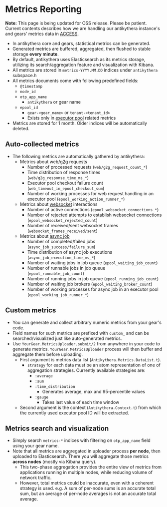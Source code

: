 # Metrics Reporting

**Note:** This page is being updated for OSS release. Please be patient.
Current contents describes how we are handling our antikythera instance's and gears' metrics data in [ACCESS](https://www.access-company.com).

- In antikythera core and gears, statistical metrics can be generated.
- Generated metrics are buffered, aggregated, then flushed to stable storage **every minute**.
- By default, antikythera uses Elasticsearch as its metrics storage,
  utilizing its search/aggregation feature and visualization with Kibana.
- All metrics are stored in `metrics-YYYY.MM.DD` indices under `antikythera` subspace.h
- All metrics documents come with following predefined fields:
    - `@timestamp`
    - `node_id`
    - `otp_app_name`
        - `antikythera` or gear name
    - `epool_id`
        - `gear-<gear_name>` or `tenant-<tenant_id>`
        - Exists only in [executor pool](https://hexdocs.pm/antikythera/executor_pool.html) related metrics
- Metrics are stored for 1 month. Older indices will be automatically deleted.

## Auto-collected metrics

- The following metrics are automatically gathered by antikythera:
    - Metrics about web/[g2g](https://hexdocs.pm/antikythera/g2g.html) requests
        - Number of processed requests (`web/g2g_request_count_*`)
        - Time distribution of response times (`web/g2g_response_time_ms_*`)
        - Executor pool checkout failure count (`web_timeout_in_epool_checkout_sum`)
        - Number of working processes for web request handling in an executor pool (`epool_working_action_runner_*`)
    - Metrics about [websocket](https://hexdocs.pm/antikythera/websocket.html) interactions
        - Number of active connections (`epool_websocket_connections_*`)
        - Number of rejected attempts to establish websocket connections (`epool_websocket_rejected_count`)
        - Number of received/sent websocket frames (`websocket_frames_received/sent`)
    - Metrics about [async job](https://hexdocs.pm/antikythera/async_job.html)
        - Number of completed/failed jobs (`async_job_success/failure_sum`)
        - Time distribution of async job executions (`async_job_execution_time_ms_*`)
        - Number of waiting jobs in job queue (`epool_waiting_job_count`)
        - Number of runnable jobs in job queue (`epool_runnable_job_count`)
        - Number of running jobs in job queue (`epool_running_job_count`)
        - Number of waiting job brokers (`epool_waiting_broker_count`)
        - Number of working processes for async job in an executor pool (`epool_working_job_runner_*`)

## Custom metrics

- You can generate and collect arbitrary numeric metrics from your gear's code.
- Field names for such metrics are prefixed with `custom_`
  and can be searched/visualized just like auto-generated metrics.
- Use `YourGear.MetricsUploader.submit/2` from anywhere in your code to generate metrics.
  `YourGear.MetricsUploader` process will then buffer and aggregate them before uploading.
    - First argument is metrics data list (`Antikythera.Metrics.DataList.t`).
        - `strategy` for each data must be an atom representation of one of aggregation strategies.
          Currently available strategies are:
            - `:average`
            - `:sum`
            - `:time_distribution`
                - Generates average, max and 95-percentile values
            - `:gauge`
                - Takes last value of each time window
    - Second argument is the context (`Antikythera.Context.t`) from which the currently used executor pool ID will be extracted.

## Metrics search and visualization

- Simply search `metrics-*` indices with filtering on `otp_app_name` field using your gear name.
- Note that all metrics are aggregated in uploader process **per node**, then uploaded to Elasticsearch.
  There you will aggregate those metrics **across nodes** (mostly via Kibana query).
    - This two-phase aggregation provides the entire view of metrics from applications running in multiple nodes,
      while reducing volume of network traffic.
    - However, total metrics could be inaccurate, even with a coherent strategy is used.
      e.g. A sum of per-node sums is an accurate total sum, but an average of per-node averages is not an accurate total average.
